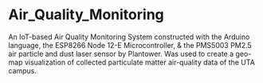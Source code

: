 # Air_Quality_Monitoring
An IoT-based Air Quality Monitoring System constructed with the Arduino language, the ESP8266 Node 12-E  Microcontroller, &amp; the PMS5003 PM2.5 air particle and dust laser sensor by Plantower. Was used to create a geo-map visualization of collected particulate matter air-quality data of the UTA campus.
